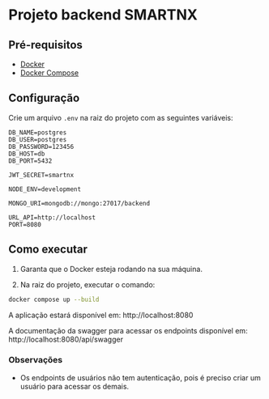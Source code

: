 # Projeto backend SMARTNX

## Pré-requisitos

- [Docker](https://www.docker.com/)
- [Docker Compose](https://docs.docker.com/compose/)


## Configuração

Crie um arquivo `.env` na raiz do projeto com as seguintes variáveis:
   
    DB_NAME=postgres
    DB_USER=postgres
    DB_PASSWORD=123456
    DB_HOST=db
    DB_PORT=5432

    JWT_SECRET=smartnx

    NODE_ENV=development

    MONGO_URI=mongodb://mongo:27017/backend

    URL_API=http://localhost
    PORT=8080

## Como executar

1) Garanta que o Docker esteja rodando na sua máquina.

2) Na raiz do projeto, executar o comando:

```bash
docker compose up --build

```

A aplicação estará disponível em: http://localhost:8080

A documentação da swagger para acessar os endpoints disponível em: http://localhost:8080/api/swagger

### Observações

- Os endpoints de usuários não tem autenticação, pois é preciso criar um usuário para acessar os demais.